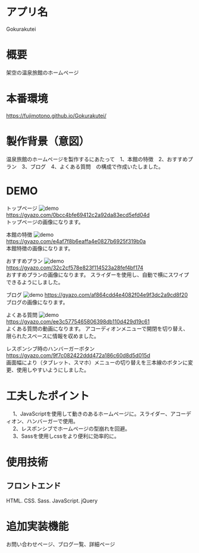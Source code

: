 # アプリ名　
 Gokurakutei

# 概要　
 架空の温泉旅館のホームページ

# 本番環境
 https://fujimotono.github.io/Gokurakutei/

# 製作背景（意図）　
 温泉旅館のホームページを製作するにあたって　1、本館の特徴　2、おすすめプラン　3、ブログ　4、よくある質問　の構成で作成いたしました。 
 
# DEMO

トップページ
![demo](https://gyazo.com/0bcc4bfe69412c2a92da83ecd5efd04d/raw)
 https://gyazo.com/0bcc4bfe69412c2a92da83ecd5efd04d<br>
 トップページの画像になります。
 
本館の特徴
![demo](https://gyazo.com/e4af7f8b6eaffa4e0827b6925f319b0a/raw)
https://gyazo.com/e4af7f8b6eaffa4e0827b6925f319b0a<br>
本館特徴の画像になります。

おすすめプラン
![demo](https://gyazo.com/32c2cf578e823f114523a28fef4bf174/raw)
https://gyazo.com/32c2cf578e823f114523a28fef4bf174<br>
おすすめプランの画像になります。
スライダーを使用し、自動で横にスワイプできるようにしました。

ブログ
![demo](https://gyazo.com/af864cdd4e4082f04e9f3dc2a9cd8f20/raw)
https://gyazo.com/af864cdd4e4082f04e9f3dc2a9cd8f20<br>
ブログの画像になります。
 
よくある質問
 ![demo](https://gyazo.com/ee3c5775465806398db110d429d19c61/raw)
 https://gyazo.com/ee3c5775465806398db110d429d19c61<br>
 よくある質問の動画になります。
 アコーディオンメニューで開閉を切り替え、限られたスペースに情報を収めました。
 
レスポンシブ時のハンバーガーボタン
 https://gyazo.com/9f7c082422ddd472a186c60d8d5d015d<br>
 画面幅により（タブレット、スマホ）メニューの切り替えを三本線のボタンに変更、使用しやすいようにしました。

# 工夫したポイント　
 　 1、JavaScriptを使用して動きのあるホームページに。スライダー、アコーディオン、ハンバーガーで使用。<br>　
 2、レスポンシブでホームページの型崩れを回避。<br>　
 3、Sassを使用しcssをより便利に効率的に。
 
# 使用技術　
## フロントエンド
 HTML. CSS. Sass. JavaScript. jQuery 

# 追加実装機能　
 お問い合わせページ、ブログ一覧、詳細ページ
 
 
 

  
  
  
　
